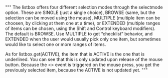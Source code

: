 ﻿"""
The listbox offers four different selection modes through the selectmode option. These are SINGLE (just a single choice), BROWSE (same, but the selection can be moved using the mouse), MULTIPLE (multiple item can be choosen, by clicking at them one at a time), or EXTENDED (multiple ranges of items can be chosen, using the Shift and Control keyboard modifiers). The default is BROWSE. Use MULTIPLE to get “checklist” behavior, and EXTENDED when the user would usually pick only one item, but sometimes would like to select one or more ranges of items.

As for listbox.get(ACTIVE), the item that is ACTIVE is the one that is underlined. You can see that this is only updated upon release of the mouse button. Because the <<ListboxSelect>> event is triggered on the mouse press, you get the previously selected item, because the ACTIVE is not updated yet.
 """